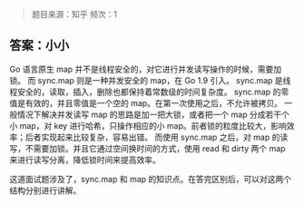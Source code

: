 > 题目来源：知乎
> 频次：1

## 答案：小小

Go 语言原生 map 并不是线程安全的，对它进行并发读写操作的时候，需要加锁。
而 sync.map 则是一种并发安全的 map，在 Go 1.9 引入。
sync.map 是线程安全的，读取，插入，删除也都保持着常数级的时间复杂度。
sync.map 的零值是有效的，并且零值是一个空的 map。在第一次使用之后，不允许被拷贝。
一般情况下解决并发读写 map 的思路是加一把大锁，或者把一个 map 分成若干个小 map，对 key 进行哈希，只操作相应的小 map。前者锁的粒度比较大，影响效率；后者实现起来比较复杂，容易出错。
而使用 sync.map 之后，对 map 的读写，不需要加锁。并且它通过空间换时间的方式，使用 read 和 dirty 两个 map 来进行读写分离，降低锁时间来提高效率。

这道面试题涉及了，sync.map 和 map 的知识点。在答完区别后，可以对这两个结构分别进行讲解。